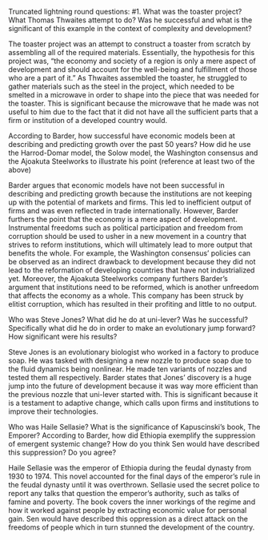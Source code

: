 Truncated lightning round questions: #1. What was the toaster project? What Thomas Thwaites attempt to do? Was he successful and what is the significant of this example in the context of complexity and development?

The toaster project was an attempt to construct a toaster from scratch by assembling all of the required materials. Essentially, the hypothesis for this project was, “the economy and society of a region is only a mere aspect of development and should account for the well-being and fulfillment of those who are a part of it.” As Thwaites assembled the toaster, he struggled to gather materials such as the steel in the project, which needed to be smelted in a microwave in order to shape into the piece that was needed for the toaster. This is significant because the microwave that he made was not useful to him due to the fact that it did not have all the sufficient parts that a firm or institution of a developed country would. 

According to Barder, how successful have economic models been at describing and predicting growth over the past 50 years?  How did he use the Harrod-Domar model, the Solow model, the Washington consensus and the Ajoakuta Steelworks to illustrate his point (reference at least two of the above)

Barder argues that economic models have not been successful in describing and predicting growth because the institutions are not keeping up with the potential of markets and firms. This led to inefficient output of firms and was even reflected in trade internationally. However, Barder furthers the point that the economy is a mere aspect of development. Instrumental freedoms such as political participation and freedom from corruption should be used to usher in a new movement in a country that strives to reform institutions, which will ultimately lead to more output that benefits the whole. For example, the Washington consensus’ policies can be observed as an indirect drawback to development because they did not lead to the reformation of developing countries that have not industrialized yet. Moreover, the Ajoakuta Steelworks company furthers Barder’s argument that institutions need to be reformed, which is another unfreedom that affects the economy as a whole. This company has been struck by elitist corruption, which has resulted in their profiting and little to no output.

Who was Steve Jones? What did he do at uni-lever? Was he successful?  Specifically what did he do in order to make an evolutionary jump forward?  How significant were his results?

Steve Jones is an evolutionary biologist who worked in a factory to produce soap. He was tasked with designing a new nozzle to produce soap due to the fluid dynamics being nonlinear. He made ten variants of nozzles and tested them all respectively. Barder states that Jones’ discovery is a huge jump into the future of development because it was way more efficient than the previous nozzle that uni-lever started with. This is significant because it is a testament to adaptive change, which calls upon firms and institutions to improve their technologies.

Who was Haile Sellasie?  What is the significance of Kapuscinski’s book, The Emporer?  According to Barder, how did Ethiopia exemplify the suppression of emergent systemic change?  How do you think Sen would have described this suppression? Do you agree?

Haile Sellasie was the emperor of Ethiopia during the feudal dynasty from 1930 to 1974. This novel accounted for the final days of the emperor’s rule in the feudal dynasty until it was overthrown. Sellasie used the secret police to report any talks that question the emperor’s authority, such as talks of famine and poverty. The book covers the inner workings of the regime and how it worked against people by extracting economic value for personal gain. Sen would have described this oppression as a direct attack on the freedoms of people which in turn stunned the development of the country.
